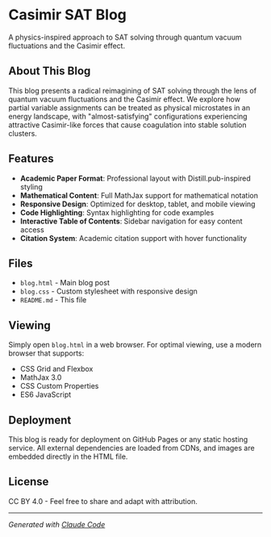 # Casimir SAT Blog

A physics-inspired approach to SAT solving through quantum vacuum fluctuations and the Casimir effect.

## About This Blog

This blog presents a radical reimagining of SAT solving through the lens of quantum vacuum fluctuations and the Casimir effect. We explore how partial variable assignments can be treated as physical microstates in an energy landscape, with "almost-satisfying" configurations experiencing attractive Casimir-like forces that cause coagulation into stable solution clusters.

## Features

- **Academic Paper Format**: Professional layout with Distill.pub-inspired styling
- **Mathematical Content**: Full MathJax support for mathematical notation
- **Responsive Design**: Optimized for desktop, tablet, and mobile viewing
- **Code Highlighting**: Syntax highlighting for code examples
- **Interactive Table of Contents**: Sidebar navigation for easy content access
- **Citation System**: Academic citation support with hover functionality

## Files

- `blog.html` - Main blog post
- `blog.css` - Custom stylesheet with responsive design
- `README.md` - This file

## Viewing

Simply open `blog.html` in a web browser. For optimal viewing, use a modern browser that supports:
- CSS Grid and Flexbox
- MathJax 3.0
- CSS Custom Properties
- ES6 JavaScript

## Deployment

This blog is ready for deployment on GitHub Pages or any static hosting service. All external dependencies are loaded from CDNs, and images are embedded directly in the HTML file.

## License

CC BY 4.0 - Feel free to share and adapt with attribution.

---

*Generated with [Claude Code](https://claude.com/claude-code)*